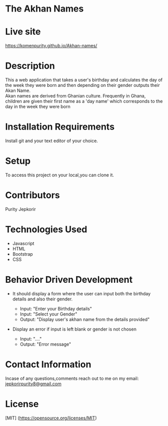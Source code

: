 
# The Akhan Names

# Live site
 https://komenpurity.github.io/Akhan-names/

# Description
This a web application that takes a user's birthday and calculates the day of the week they were born and then depending on their gender outputs their Akan Name.</br> Akan names are derived from Ghanian culture. Frequently in Ghana, children are given their first name as a 'day name' which corresponds to the day in the week they were born

# Installation Requirements
Install git and your text editor of your choice.

# Setup
To access this project on your local,you can clone it.

# Contributors
Purity Jepkorir

# Technologies Used
* Javascript
* HTML
* Bootstrap
* CSS

# Behavior Driven Development
 * It should display a form where the user can input both the birthday details and also their gender.
      * Input: "Enter your Birthday details"
      * Input: "Select your Gender"
      * Output: "Display user's akhan name from the details provided"

 * Display an error if input is left blank or gender is not chosen
      * Input: "...."
      * Output: "Error message"

    


# Contact Information
Incase of any questions,comments reach out to me on my email: jepkorirpurity8@gmail.com

# License
 [MIT] (https://opensource.org/licenses/MIT)
